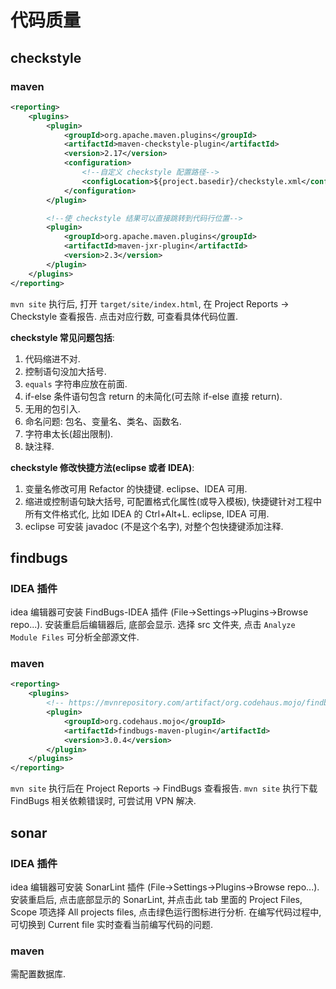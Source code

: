 # 代码质量

## checkstyle

### maven

```xml
<reporting>
    <plugins>
        <plugin>
            <groupId>org.apache.maven.plugins</groupId>
            <artifactId>maven-checkstyle-plugin</artifactId>
            <version>2.17</version>
            <configuration>
                <!--自定义 checkstyle 配置路径-->
                <configLocation>${project.basedir}/checkstyle.xml</configLocation>
            </configuration>
        </plugin>

        <!--使 checkstyle 结果可以直接跳转到代码行位置-->
        <plugin>
            <groupId>org.apache.maven.plugins</groupId>
            <artifactId>maven-jxr-plugin</artifactId>
            <version>2.3</version>
        </plugin>
    </plugins>
</reporting>
```

`mvn site` 执行后, 打开 `target/site/index.html`, 在 Project Reports -> Checkstyle 查看报告. 点击对应行数, 可查看具体代码位置.

**checkstyle 常见问题包括**:

1. 代码缩进不对.
2. 控制语句没加大括号.
3. `equals` 字符串应放在前面.
4. if-else 条件语句包含 return 的未简化(可去除 if-else 直接 return).
5. 无用的包引入.
6. 命名问题: 包名、变量名、类名、函数名.
7. 字符串太长(超出限制).
8. 缺注释.

**checkstyle 修改快捷方法(eclipse 或者 IDEA)**:

1. 变量名修改可用 Refactor 的快捷键. eclipse、IDEA 可用.
2. 缩进或控制语句缺大括号, 可配置格式化属性(或导入模板), 快捷键针对工程中所有文件格式化, 比如 IDEA 的 Ctrl+Alt+L. eclipse, IDEA 可用.
3. eclipse 可安装 javadoc (不是这个名字), 对整个包快捷键添加注释.

## findbugs

### IDEA 插件

idea 编辑器可安装 FindBugs-IDEA 插件 (File->Settings->Plugins->Browse repo...).  安装重启后编辑器后, 底部会显示. 选择 src 文件夹, 点击 `Analyze Module Files` 可分析全部源文件.

### maven

```xml
<reporting>
    <plugins>
        <!-- https://mvnrepository.com/artifact/org.codehaus.mojo/findbugs-maven-plugin -->
        <plugin>
            <groupId>org.codehaus.mojo</groupId>
            <artifactId>findbugs-maven-plugin</artifactId>
            <version>3.0.4</version>
        </plugin>
    </plugins>
</reporting>
```

`mvn site` 执行后在 Project Reports -> FindBugs 查看报告. `mvn site` 执行下载 FindBugs 相关依赖错误时, 可尝试用 VPN 解决.

## sonar

### IDEA 插件

idea 编辑器可安装 SonarLint 插件 (File->Settings->Plugins->Browse repo...). 安装重启后, 点击底部显示的 SonarLint, 并点击此 tab 里面的 Project Files, Scope 项选择 All projects files, 点击绿色运行图标进行分析. 在编写代码过程中, 可切换到 Current file 实时查看当前编写代码的问题.

### maven

需配置数据库.
